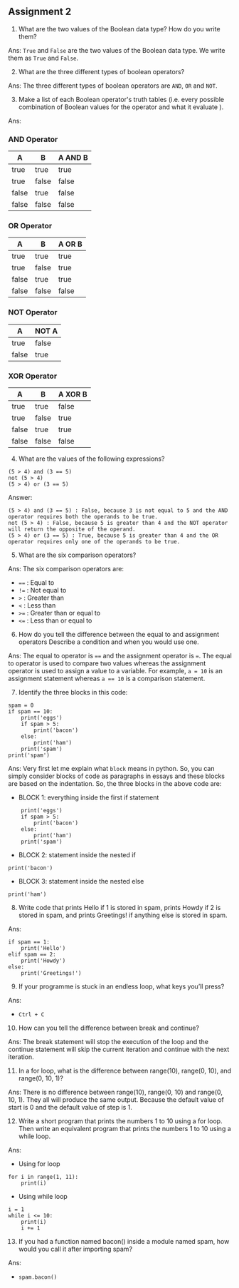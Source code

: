 ## Assignment 2


 1. What are the two values of the Boolean data type? How do you write them?

Ans:
 `True` and `False` are the two values of the Boolean data type. We write them as `True` and `False`.

2. What are the three different types of boolean operators?

Ans:
 The three different types of boolean operators are `AND`, `OR` and `NOT`.

3. Make a list of each Boolean operator's truth tables (i.e. every possible combination of Boolean values for the operator and what it evaluate ).

Ans:  

### AND Operator
| A   | B   | A AND B |
|-----|-----|---------|
| true  | true  | true      |
| true  | false | false     |
| false | true  | false     |
| false | false | false     |

### OR Operator
| A   | B   | A OR B  |
|-----|-----|---------|
| true  | true  | true      |
| true  | false | true      |
| false | true  | true      |
| false | false | false     |

### NOT Operator
| A   | NOT A |
|-----|-------|
| true  | false |
| false | true  |

### XOR Operator
| A   | B   | A XOR B |
|-----|-----|---------|
| true  | true  | false     |
| true  | false | true      |
| false | true  | true      |
| false | false | false     |


4. What are the values of the following expressions?
```
(5 > 4) and (3 == 5)
not (5 > 4)
(5 > 4) or (3 == 5)
```

Answer:
```
(5 > 4) and (3 == 5) : False, because 3 is not equal to 5 and the AND operator requires both the operands to be true.
not (5 > 4) : False, because 5 is greater than 4 and the NOT operator will return the opposite of the operand.
(5 > 4) or (3 == 5) : True, because 5 is greater than 4 and the OR operator requires only one of the operands to be true.
```

5. What are the six comparison operators?

Ans:
 The six comparison operators are:
- `==` : Equal to
- `!=` : Not equal to
- `>` : Greater than
- `<` : Less than
- `>=` : Greater than or equal to
- `<=` : Less than or equal to

6. How do you tell the difference between the equal to and assignment operators Describe a condition and when you would use one.

Ans:
 The equal to operator is `==` and the assignment operator is `=`. The equal to operator is used to compare two values whereas the assignment operator is used to assign a value to a variable. For example, `a = 10` is an assignment statement whereas `a == 10` is a comparison statement.

7. Identify the three blocks in this code:
```
spam = 0
if spam == 10:
    print('eggs')
    if spam > 5:
        print('bacon')
    else:
        print('ham')
    print('spam')
print('spam')
```

Ans:
 Very first let me explain what `block` means in python. So, you can simply consider blocks of code as paragraphs in essays and these blocks are based on the indentation. So, the three blocks in the above code are:

- BLOCK 1: everything inside the first if statement
```
    print('eggs')
    if spam > 5:
        print('bacon')
    else:
        print('ham')
    print('spam')
```
- BLOCK 2: statement inside the nested if
```
print('bacon')
```
- BLOCK 3: statement inside the nested else
```
print('ham')
```


8. Write code that prints Hello if 1 is stored in spam, prints Howdy if 2 is stored in spam, and prints Greetings! if anything else is stored in spam.

Ans:
```
if spam == 1:
    print('Hello')
elif spam == 2:
    print('Howdy')
else:
    print('Greetings!')
```

9. If your programme is stuck in an endless loop, what keys you’ll press?

Ans: 
- `Ctrl + C`

10. How can you tell the difference between break and continue?

Ans:
 The break statement will stop the execution of the loop and the continue statement will skip the current iteration and continue with the next iteration.

11. In a for loop, what is the difference between range(10), range(0, 10), and range(0, 10, 1)?

Ans:
 There is no difference between range(10), range(0, 10) and range(0, 10, 1). They all will produce the same output. Because the default value of start is 0 and the default value of step is 1.

12. Write a short program that prints the numbers 1 to 10 using a for loop. Then write an equivalent program that prints the numbers 1 to 10 using a while loop.

Ans:
- Using for loop
```
for i in range(1, 11):
    print(i)
```
- Using while loop
```
i = 1
while i <= 10:
    print(i)
    i += 1
```

13. If you had a function named bacon() inside a module named spam, how would you call it after importing spam?

Ans:
- `spam.bacon()`